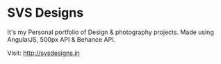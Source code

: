 # SVS Designs
It's my Personal portfolio of Design & photography projects. 
Made using AngularJS, 500px API & Behance API.

Visit: http://svsdesigns.in
